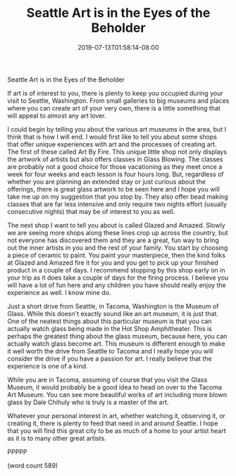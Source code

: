 ﻿---
title: "Seattle Art is in the Eyes of the Beholder"
date: 2019-07-13T01:58:14-08:00
description: "Seattle Tips for Web Success"
featured_image: "/images/Seattle.jpg"
tags: ["Seattle"]
---

Seattle Art is in the Eyes of the Beholder

If art is of interest to you, there is plenty to keep you occupied during your visit to Seattle, Washington. From small galleries to big museums and places where you can create art of your very own, there is a little something that will appeal to almost any art lover. 

I could begin by telling you about the various art museums in the area, but I think that is how I will end. I would first like to tell you about some shops that offer unique experiences with art and the processes of creating art. The first of these called Art By Fire. This unique little shop not only displays the artwork of artists but also offers classes in Glass Blowing. The classes are probably not a good choice for those vacationing as they meet once a week for four weeks and each lesson is four hours long. But, regardless of whether you are planning an extended stay or just curious about the offerings, there is great glass artwork to be seen here and I hope you will take me up on my suggestion that you stop by. They also offer bead making classes that are far less intensive and only require two nights effort (usually consecutive nights) that may be of interest to you as well. 

The next shop I want to tell you about is called Glazed and Amazed. Slowly we are seeing more shops along these lines crop up across the country, but not everyone has discovered them and they are a great, fun way to bring out the inner artists in you and the rest of your family. You start by choosing a piece of ceramic to paint. You paint your masterpiece, then the kind folks at Glazed and Amazed fire it for you and you get to pick up your finished product in a couple of days. I recommend stopping by this shop early on in your trip as it does take a couple of days for the firing process. I believe you will have a lot of fun here and any children you have should really enjoy the experience as well. I know mine do.

Just a short drive from Seattle, in Tacoma, Washington is the Museum of Glass. While this doesn't exactly sound like an art museum, it is just that. One of the neatest things about this particular museum is that you can actually watch glass being made in the Hot Shop Amphitheater. This is perhaps the greatest thing about the glass museum, because here, you can actually watch glass become art. This museum is different enough to make it well worth the drive from Seattle to Tacoma and I really hope you will consider the drive if you have a passion for art. I really believe that the experience is one of a kind.

While you are in Tacoma, assuming of course that you visit the Glass Museum, it would probably be a good idea to head on over to the Tacoma Art Museum. You can see more beautiful works of art including more blown glass by Dale Chihuly who is truly is a master of the art.

Whatever your personal interest in art, whether watching it, observing it, or creating it, there is plenty to feed that need in and around Seattle. I hope that you will find this great city to be as much of a home to your artist heart as it is to many other great artists.

PPPPP

(word count 589)

